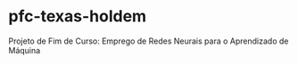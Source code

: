 pfc-texas-holdem
================

Projeto de Fim de Curso: Emprego de Redes Neurais para o Aprendizado de Máquina
